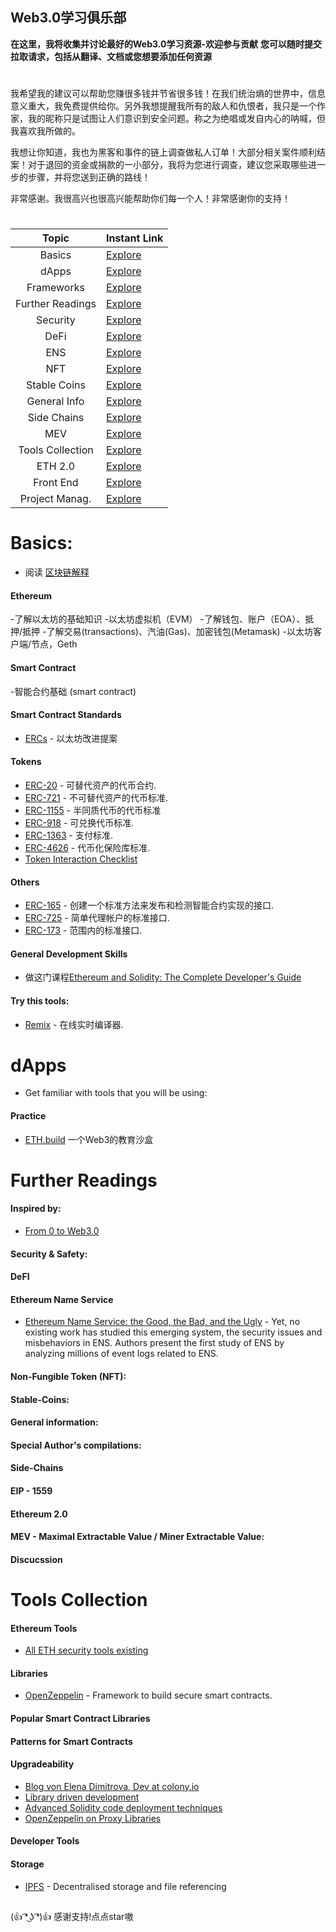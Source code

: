 
## Web3.0学习俱乐部

**在这里，我将收集并讨论最好的Web3.0学习资源-欢迎参与贡献**
**您可以随时提交拉取请求，包括从翻译、文档或您想要添加任何资源**

#
我希望我的建议可以帮助您赚很多钱并节省很多钱！在我们统治熵的世界中，信息意义重大，我免费提供给你。另外我想提醒我所有的敌人和仇恨者，我只是一个作家，我的昵称只是试图让人们意识到安全问题。称之为绝唱或发自内心的呐喊，但我喜欢我所做的。

我想让你知道，我也为黑客和事件的链上调查做私人订单！大部分相关案件顺利结案！对于退回的资金或捐款的一小部分，我将为您进行调查，建议您采取哪些进一步的步骤，并将您送到正确的路线！

非常感谢。我很高兴也很高兴能帮助你们每一个人！非常感谢你的支持！


#


</details>

|      Topic       | Instant Link                                                                                                              |
| :--------------: | ------------------------------------------------------------------------------------------------------------------------- |
|      Basics      | [Explore](https://github.com/jameslee-7/Web3.0-club#basics)                                                   |
|      dApps       | [Explore](https://github.com/jameslee-7/Web3.0-club#dapps)                                                    |
|    Frameworks    | [Explore](https://github.com/jameslee-7/Web3.0-club#frameworks)                                                                                  |
| Further Readings | [Explore](https://github.com/jameslee-7/Web3.0-club#further-readings)                                         |
|     Security     | [Explore](https://github.com/jameslee-7/Web3.0-club#security--safety)                                         |
|       DeFi       | [Explore](https://github.com/jameslee-7/Web3.0-club#defi)                                                     |
|       ENS        | [Explore](https://github.com/jameslee-7/Web3.0-club#ethereum-name-service)                                    |
|       NFT        | [Explore](https://github.com/jameslee-7/Web3.0-club#non-fungible-token-nft)                                   |
|   Stable Coins   | [Explore](https://github.com/jameslee-7/Web3.0-club#stable-coins)                                             |
|   General Info   | [Explore](https://github.com/jameslee-7/Web3.0-club#ethereum-tools)                                           |
|   Side Chains    | [Explore](https://github.com/jameslee-7/Web3.0-club#side-chains)                                              |
|       MEV        | [Explore](https://github.com/jameslee-7/Web3.0-club#mev---maximal-extractable-value--miner-extractable-value) |
| Tools Collection | [Explore](https://github.com/jameslee-7/Web3.0-club#tools-collection)                                         |
|     ETH 2.0      | [Explore](https://github.com/jameslee-7/Web3.0-clubp#ethereum-20)                                              |
|    Front End     | [Explore](https://github.com/jameslee-7/Web3.0-club#front-end)                                                |
|  Project Manag.  | [Explore](https://github.com/jameslee-7/Web3.0-club#project-management)                                       |

#


# Basics:
- 阅读 [区块链解释](https://www.investopedia.com/terms/b/blockchain.asp)


#### Ethereum
-了解以太坊的基础知识
-以太坊虚拟机（EVM）
-了解钱包、账户（EOA）、抵押/抵押
-了解交易(transactions)、汽油(Gas)、加密钱包(Metamask)
-以太坊客户端/节点，Geth

#### Smart Contract

-智能合约基础 (smart contract)


#### Smart Contract Standards

- [ERCs](https://eips.ethereum.org/erc) - 以太坊改进提案

#### Tokens

- [ERC-20](https://eips.ethereum.org/EIPS/eip-20) - 可替代资产的代币合约.
- [ERC-721](https://github.com/ethereum/eips/issues/721) - 不可替代资产的代币标准.
- [ERC-1155](https://eips.ethereum.org/EIPS/eip-1155) - 半同质代币的代币标准
- [ERC-918](https://eips.ethereum.org/EIPS/eip-918) - 可兑换代币标准.
- [ERC-1363](https://eips.ethereum.org/EIPS/eip-1363) - 支付标准.
- [ERC-4626](https://eips.ethereum.org/EIPS/eip-4626) - 代币化保险库标准.
- [Token Interaction Checklist](https://consensys.net/diligence/blog/2020/11/token-interaction-checklist/)

#### Others

- [ERC-165](https://eips.ethereum.org/EIPS/eip-165) - 创建一个标准方法来发布和检测智能合约实现的接口.
- [ERC-725](https://eips.ethereum.org/EIPS/eip-725) - 简单代理帐户的标准接口.
- [ERC-173](https://eips.ethereum.org/EIPS/eip-173) - 范围内的标准接口.

#### General Development Skills

- 做这门课程[Ethereum and Solidity: The Complete Developer's Guide](https://www.udemy.com/ethereum-and-solidity-the-complete-developers-guide/)


#### Try this tools:


- [Remix](https://remix.ethereum.org/) - 在线实时编译器.


# dApps

- Get familiar with tools that you will be using:



#### Practice

- [ETH.build](https://eth.build/) 一个Web3的教育沙盒



# Further Readings

#### Inspired by:

- [From 0 to Web3.0](https://github.com/kay-is/web3-from-zero)


#### Security & Safety:



#### DeFI



#### Ethereum Name Service

- [Ethereum Name Service: the Good, the Bad, and the Ugly](https://arxiv.org/pdf/2104.05185.pdf) - Yet, no existing work has studied this emerging system, the security issues and misbehaviors in ENS. Authors present the first study of ENS by analyzing millions of event logs related to ENS.


#### Non-Fungible Token (NFT):



#### Stable-Coins:



#### General information:



#### Special Author's compilations:



#### Side-Chains



#### EIP - 1559


#### Ethereum 2.0



#### MEV - Maximal Extractable Value / Miner Extractable Value:



#### Discucssion



# Tools Collection

#### Ethereum Tools

- [All ETH security tools existing](https://graph.org/ETHSec-Tools-02-13)



#### Libraries

- [OpenZeppelin](https://openzeppelin.org/) - Framework to build secure smart contracts.

#### Popular Smart Contract Libraries



#### Patterns for Smart Contracts


#### Upgradeability

- [Blog von Elena Dimitrova, Dev at colony.io](https://blog.colony.io/author/elena/)
- [Library driven development](https://blog.aragon.org/library-driven-development-in-solidity-2bebcaf88736)
- [Advanced Solidity code deployment techniques](https://blog.aragon.org/advanced-solidity-code-deployment-techniques-dc032665f434/)
- [OpenZeppelin on Proxy Libraries](https://blog.openzeppelin.com/proxy-libraries-in-solidity-79fbe4b970fd/)

#### Developer Tools



#### Storage

- [IPFS](https://ipfs.io/) - Decentralised storage and file referencing



##

(👍 ͡❛ ͜ʖ ͡❛)👍 感谢支持!点点star嗷 
